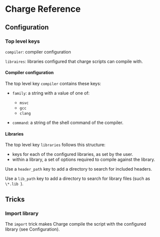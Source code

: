 
# Charge Reference

## Configuration


### Top level keys

`compiler`: compiler configuration

`libraires`: libraries configured that charge scripts can compile with.


#### Compiler configuration

The top level key `compiler` contains these keys:

- `family`: a string with a value of one of:
  - `msvc`
  - `gcc`
  - `clang`

- `command`: a string of the shell command of the compiler.


#### Libraries

The top level key `libraries` follows this structure:
- keys for each of the configured libraries, as set by the user.
- within a library, a set of options required to compile against the library.

Use a `header_path` key to add a directory to search for included headers.

Use a `lib_path` key to add a directory to search for library files (such as `\*.lib `).


## Tricks

### Import library

The `import` trick makes Charge compile the script with the configured library (see Configuration).


